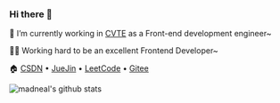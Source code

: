### Hi there 👋

<!--
**enson0131/enson0131** is a ✨ _special_ ✨ repository because its `README.md` (this file) appears on your GitHub profile.

Here are some ideas to get you started:

- 🔭 I’m currently working on ...
- 🌱 I’m currently learning ...
- 👯 I’m looking to collaborate on ...
- 🤔 I’m looking for help with ...
- 💬 Ask me about ...
- 📫 How to reach me: ...
- 😄 Pronouns: ...
- ⚡ Fun fact: ...
-->

🔭 I’m currently working in [CVTE](https://www.cvte.com/) as a Front-end development engineer~

👨‍💻 Working hard to be an excellent Frontend Developer~

🏠 [CSDN](https://blog.csdn.net/chen_enson_1) • [JueJin](https://juejin.cn/user/3544481218435549/posts) • [LeetCode](https://leetcode.cn/u/dou-jiang-you-tiao-f/) • [Gitee](https://gitee.com/enson_chen)

![madneal's github stats](https://github-readme-stats.vercel.app/api?username=enson0131&show_icons=true&theme=radical)
